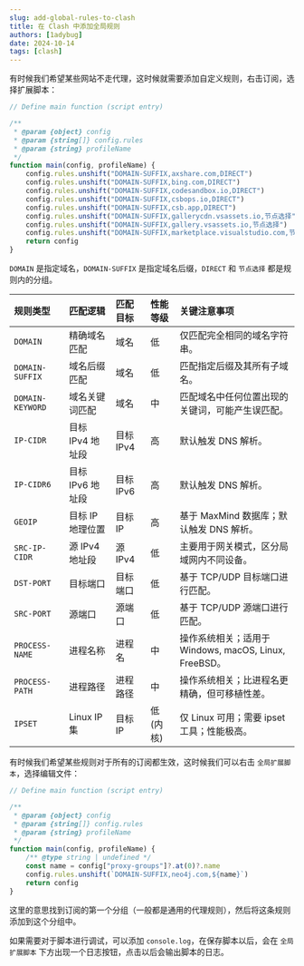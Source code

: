 ```yaml
---
slug: add-global-rules-to-clash
title: 在 Clash 中添加全局规则
authors: [1adybug]
date: 2024-10-14
tags: [clash]
---
```


有时候我们希望某些网站不走代理，这时候就需要添加自定义规则，右击订阅，选择扩展脚本：

```javascript
// Define main function (script entry)

/**
 * @param {object} config
 * @param {string[]} config.rules
 * @param {string} profileName
 */
function main(config, profileName) {
    config.rules.unshift("DOMAIN-SUFFIX,axshare.com,DIRECT")
    config.rules.unshift("DOMAIN-SUFFIX,bing.com,DIRECT")
    config.rules.unshift("DOMAIN-SUFFIX,codesandbox.io,DIRECT")
    config.rules.unshift("DOMAIN-SUFFIX,csbops.io,DIRECT")
    config.rules.unshift("DOMAIN-SUFFIX,csb.app,DIRECT")
    config.rules.unshift("DOMAIN-SUFFIX,gallerycdn.vsassets.io,节点选择")
    config.rules.unshift("DOMAIN-SUFFIX,gallery.vsassets.io,节点选择")
    config.rules.unshift("DOMAIN-SUFFIX,marketplace.visualstudio.com,节点选择")
    return config
}
```

`DOMAIN` 是指定域名，`DOMAIN-SUFFIX` 是指定域名后缀，`DIRECT` 和 `节点选择` 都是规则内的分组。

| 规则类型 | 匹配逻辑 | 匹配目标 | 性能等级 | 关键注意事项 |
| :--- | :--- | :--- | :--- | :--- |
| `DOMAIN` | 精确域名匹配 | 域名 | 低 | 仅匹配完全相同的域名字符串。 |
| `DOMAIN-SUFFIX` | 域名后缀匹配 | 域名 | 低 | 匹配指定后缀及其所有子域名。 |
| `DOMAIN-KEYWORD` | 域名关键词匹配 | 域名 | 中 | 匹配域名中任何位置出现的关键词，可能产生误匹配。 |
| `IP-CIDR` | 目标 IPv4 地址段 | 目标 IPv4 | 高 | 默认触发 DNS 解析。 |
| `IP-CIDR6` | 目标 IPv6 地址段 | 目标 IPv6 | 高 | 默认触发 DNS 解析。 |
| `GEOIP` | 目标 IP 地理位置 | 目标 IP | 高 | 基于 MaxMind 数据库；默认触发 DNS 解析。 |
| `SRC-IP-CIDR` | 源 IPv4 地址段 | 源 IPv4 | 低 | 主要用于网关模式，区分局域网内不同设备。 |
| `DST-PORT` | 目标端口 | 目标端口 | 低 | 基于 TCP/UDP 目标端口进行匹配。 |
| `SRC-PORT` | 源端口 | 源端口 | 低 | 基于 TCP/UDP 源端口进行匹配。 |
| `PROCESS-NAME` | 进程名称 | 进程名 | 中 | 操作系统相关；适用于 Windows, macOS, Linux, FreeBSD。 |
| `PROCESS-PATH` | 进程路径 | 进程路径 | 中 | 操作系统相关；比进程名更精确，但可移植性差。 |
| `IPSET` | Linux IP 集 | 目标 IP | 低 (内核) | 仅 Linux 可用；需要 ipset 工具；性能极高。 |

有时候我们希望某些规则对于所有的订阅都生效，这时候我们可以右击 `全局扩展脚本`，选择编辑文件：

```javascript
// Define main function (script entry)

/**
 * @param {object} config
 * @param {string[]} config.rules
 * @param {string} profileName
 */
function main(config, profileName) {
    /** @type string | undefined */
    const name = config["proxy-groups"]?.at(0)?.name
    config.rules.unshift(`DOMAIN-SUFFIX,neo4j.com,${name}`)
    return config
}
```

这里的意思找到订阅的第一个分组（一般都是通用的代理规则），然后将这条规则添加到这个分组中。

如果需要对于脚本进行调试，可以添加 `console.log`，在保存脚本以后，会在 `全局扩展脚本` 下方出现一个日志按钮，点击以后会输出脚本的日志。
